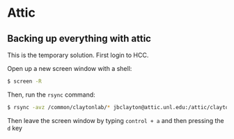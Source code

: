# Attic

## Backing up everything with attic

This is the temporary solution. First login to HCC.

Open up a new screen window with a shell:

```bash
$ screen -R
```

Then, run the `rsync` command:

```bash
$ rsync -avz /common/claytonlab/* jbclayton@attic.unl.edu:/attic/claytonlab/common
```

Then leave the screen window by typing `control + a` and then pressing the `d` key

